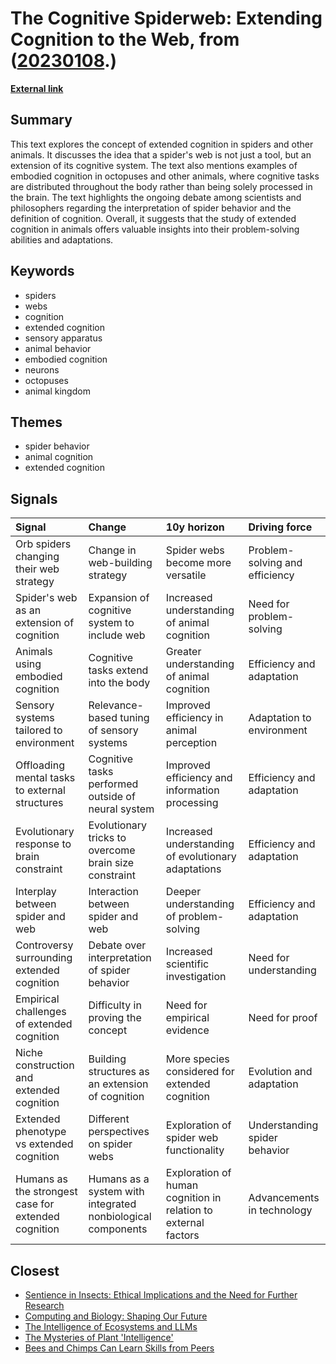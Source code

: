 # __The Cognitive Spiderweb: Extending Cognition to the Web__, from ([20230108](https://kghosh.substack.com/p/20230108).)

__[External link](https://www.quantamagazine.org/the-thoughts-of-a-spiderweb-20170523)__



## Summary

This text explores the concept of extended cognition in spiders and other animals. It discusses the idea that a spider's web is not just a tool, but an extension of its cognitive system. The text also mentions examples of embodied cognition in octopuses and other animals, where cognitive tasks are distributed throughout the body rather than being solely processed in the brain. The text highlights the ongoing debate among scientists and philosophers regarding the interpretation of spider behavior and the definition of cognition. Overall, it suggests that the study of extended cognition in animals offers valuable insights into their problem-solving abilities and adaptations.

## Keywords

* spiders
* webs
* cognition
* extended cognition
* sensory apparatus
* animal behavior
* embodied cognition
* neurons
* octopuses
* animal kingdom

## Themes

* spider behavior
* animal cognition
* extended cognition

## Signals

| Signal                                              | Change                                                      | 10y horizon                                                    | Driving force                  |
|:----------------------------------------------------|:------------------------------------------------------------|:---------------------------------------------------------------|:-------------------------------|
| Orb spiders changing their web strategy             | Change in web-building strategy                             | Spider webs become more versatile                              | Problem-solving and efficiency |
| Spider's web as an extension of cognition           | Expansion of cognitive system to include web                | Increased understanding of animal cognition                    | Need for problem-solving       |
| Animals using embodied cognition                    | Cognitive tasks extend into the body                        | Greater understanding of animal cognition                      | Efficiency and adaptation      |
| Sensory systems tailored to environment             | Relevance-based tuning of sensory systems                   | Improved efficiency in animal perception                       | Adaptation to environment      |
| Offloading mental tasks to external structures      | Cognitive tasks performed outside of neural system          | Improved efficiency and information processing                 | Efficiency and adaptation      |
| Evolutionary response to brain constraint           | Evolutionary tricks to overcome brain size constraint       | Increased understanding of evolutionary adaptations            | Efficiency and adaptation      |
| Interplay between spider and web                    | Interaction between spider and web                          | Deeper understanding of problem-solving                        | Efficiency and adaptation      |
| Controversy surrounding extended cognition          | Debate over interpretation of spider behavior               | Increased scientific investigation                             | Need for understanding         |
| Empirical challenges of extended cognition          | Difficulty in proving the concept                           | Need for empirical evidence                                    | Need for proof                 |
| Niche construction and extended cognition           | Building structures as an extension of cognition            | More species considered for extended cognition                 | Evolution and adaptation       |
| Extended phenotype vs extended cognition            | Different perspectives on spider webs                       | Exploration of spider web functionality                        | Understanding spider behavior  |
| Humans as the strongest case for extended cognition | Humans as a system with integrated nonbiological components | Exploration of human cognition in relation to external factors | Advancements in technology     |

## Closest

* [Sentience in Insects: Ethical Implications and the Need for Further Research](a2655cb820f74828eabbac3f12217ce2)
* [Computing and Biology: Shaping Our Future](455dc7f82448dc311103de117ab8646f)
* [The Intelligence of Ecosystems and LLMs](607bce5ceffd29c4ba8997068ebde091)
* [The Mysteries of Plant 'Intelligence'](f74c8517506f8ed8387d0a7e38f56cbe)
* [Bees and Chimps Can Learn Skills from Peers](ac0fab6415ff9b55779e71eb0b6835fc)